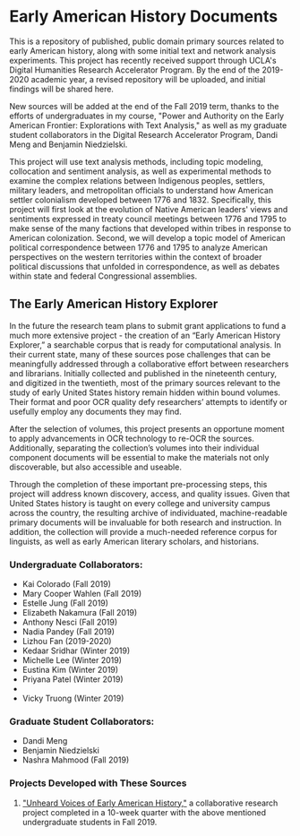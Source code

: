 # Early American History Documents

This is a repository of published, public domain primary sources related to early American history, along with some initial text and network analysis experiments. This project has recently received support through UCLA's Digital Humanities Research Accelerator Program. By the end of the 2019-2020 academic year, a revised repository will be uploaded, and initial findings will be shared here.

New sources will be added at the end of the Fall 2019 term, thanks to the efforts of undergraduates in my course, "Power and Authority on the Early American Frontier: Explorations with Text Analysis," as well as my graduate student collaborators in the Digital Research Accelerator Program, Dandi Meng and Benjamin Niedzielski. 

This project will use text analysis methods, including topic modeling, collocation and sentiment analysis, as well as experimental methods to examine the complex relations between Indigenous peoples, settlers, military leaders, and metropolitan officials to understand how American settler colonialism developed between 1776 and 1832. Specifically, this project will first look at the evolution of Native American leaders' views and sentiments expressed in treaty council meetings between 1776 and 1795 to make sense of the many factions that developed within tribes in response to American colonization. Second, we will develop a topic model of American political correspondence between 1776 and 1795 to analyze American perspectives on the western territories within the context of broader political discussions that unfolded in correspondence, as well as debates within state and federal Congressional assemblies.

## The Early American History Explorer
In the future the research team plans to submit grant applications to fund a much more extensive project - the creation of an “Early American History Explorer,” a searchable corpus that is ready for computational analysis. In their current state, many of these sources pose challenges that can be meaningfully addressed through a collaborative effort between researchers and librarians. Initially collected and published in the nineteenth century, and digitized in the twentieth, most of the primary sources relevant to the study of early United States history remain hidden within bound volumes. Their format and poor OCR quality defy researchers’ attempts to identify or usefully employ any documents they may find. 

After the selection of volumes, this project presents an opportune moment to apply advancements in OCR technology to re-OCR the sources. Additionally, separating the collection’s volumes into their individual component documents will be essential to make the materials not only discoverable, but also accessible and useable. 

Through the completion of these important pre-processing steps, this project will address known discovery, access, and quality issues.  Given that United States history is taught on every college and university campus across the country, the resulting archive of individuated, machine-readable primary documents will be invaluable for both research and instruction. In addition, the collection will provide a much-needed reference corpus for linguists, as well as early American literary scholars, and historians.

### Undergraduate Collaborators:
<ul>
  <li>Kai Colorado (Fall 2019)</li>
  <li>Mary Cooper Wahlen (Fall 2019)</li>
  <li>Estelle Jung (Fall 2019)</li>
  <li>Elizabeth Nakamura (Fall 2019)</li>
  <li>Anthony Nesci (Fall 2019)</li>
  <li>Nadia Pandey (Fall 2019)</li>
  <li>Lizhou Fan (2019-2020)</li>
  <li>Kedaar Sridhar (Winter 2019)</li>
  <li>Michelle Lee (Winter 2019)</li>
  <li>Eustina Kim (Winter 2019)</li>
  <li>Priyana Patel (Winter 2019)<li>
  <li>Vicky Truong (Winter 2019)</li>
</ul>

### Graduate Student Collaborators:
<ul>
  <li>Dandi Meng</li>
  <li>Benjamin Niedzielski</li>
  <li>Nashra Mahmood (Fall 2019)</li>
</ul>

### Projects Developed with These Sources
<ol>
  <li><a href="https://asandersgarcia.humspace.ucla.edu/courses/earlyamhistory/">"Unheard Voices of Early American History,"</a> a collaborative research project completed in a 10-week quarter with the above mentioned undergraduate students in Fall 2019.</li>
</ol>
